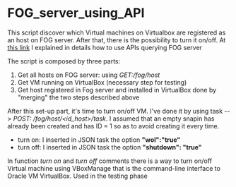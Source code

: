 # FOG_server_using_API

This script discover which Virtual machines on Virtualbox are registered as an host on FOG server. After that, there is the possibility to turn it on/off. 
At [this link](API_example/) I explained in details how to use APIs querying FOG server

The script is composed by three parts:
1) Get all hosts on FOG server: using *GET:/fog/host*
2) Get VM running on VirtualBox (necessary step for testing)
3) Get host registered in Fog server and installed in VirtualBox done by "merging" the two steps described above

After this set-up part, it's time to turn on/off VM.
I've done it by using task --> *POST: /fog/host/<id_host>/task*. I assumed that an empty snapin has already been created and has ID = 1 so as to avoid creating it every time.
- turn on: I inserted in JSON task the option **"wol":"true"**
- turn off: I inserted in JSON task the option  **"shutdown": "true"**

In function *turn on* and *turn off* comments there is a way to turn on/off Virtual machine using VBoxManage that is the command-line interface to Oracle VM VirtualBox. Used in the testing phase

